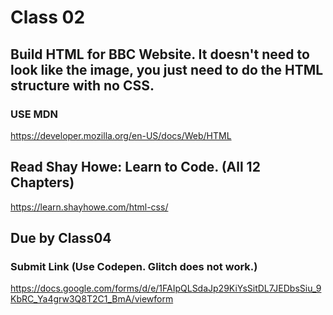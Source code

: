 # Class 02

## Build HTML for BBC Website. It doesn't need to look like the image, you just need to do the HTML structure with no CSS.
### USE MDN 

https://developer.mozilla.org/en-US/docs/Web/HTML

## Read Shay Howe: Learn to Code. (All 12 Chapters)

https://learn.shayhowe.com/html-css/

## Due by Class04

### Submit Link (Use Codepen. Glitch does not work.)

https://docs.google.com/forms/d/e/1FAIpQLSdaJp29KiYsSitDL7JEDbsSiu_9KbRC_Ya4grw3Q8T2C1_BmA/viewform
